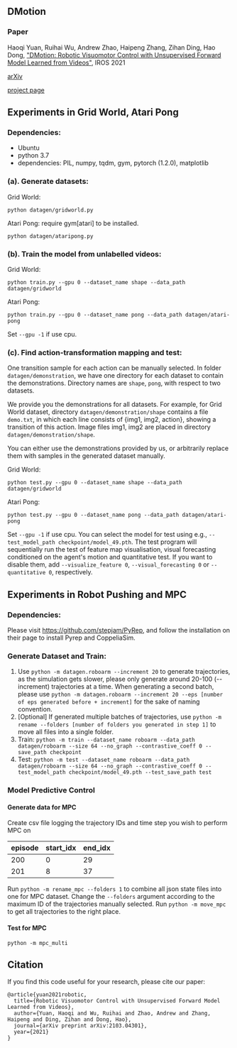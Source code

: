 ## DMotion
### Paper

Haoqi Yuan, Ruihai Wu, Andrew Zhao, Haipeng Zhang, Zihan Ding, Hao Dong, ["DMotion: Robotic Visuomotor Control with Unsupervised Forward Model Learned from Videos"](https://arxiv.org/abs/2103.04301), IROS 2021

[arXiv](https://arxiv.org/abs/2103.04301) 

[project page](https://hyperplane-lab.github.io/dmotion/)

## Experiments in Grid World, Atari Pong

### Dependencies:
- Ubuntu 
- python 3.7
- dependencies: PIL, numpy, tqdm, gym, pytorch (1.2.0), matplotlib


### (a). Generate datasets:
Grid World: 

`python datagen/gridworld.py`

Atari Pong:  require gym[atari] to be installed. 

`python datagen/ataripong.py `


### (b). Train the model from unlabelled videos:

Grid World: 

`python train.py --gpu 0 --dataset_name shape --data_path datagen/gridworld`

Atari Pong: 

`python train.py --gpu 0 --dataset_name pong --data_path datagen/atari-pong`

Set `--gpu -1` if use cpu. 

### (c). Find action-transformation mapping and test:
One transition sample for each action can be manually selected. In folder `datagen/demonstration`, 
we have one directory for each dataset to contain the demonstrations. Directory names are `shape`, `pong`, with respect to two datasets.

We provide you the demonstrations for all datasets. For example, for Grid World dataset, directory `datagen/demonstration/shape` contains a file `demo.txt`, in which each line consists of {img1, img2, action}, showing a transition of this action. Image files img1, img2 are placed in directory `datagen/demonstration/shape`. 

 You can either use the demonstrations provided by us, or arbitrarily replace them with samples in the generated dataset manually. 


Grid World: 

`python test.py --gpu 0 --dataset_name shape --data_path datagen/gridworld`

Atari Pong: 

`python test.py --gpu 0 --dataset_name pong --data_path datagen/atari-pong`

Set `--gpu -1` if use cpu. You can select the model for test using e.g., `--test_model_path checkpoint/model_49.pth`. 
The test program will sequentially run the test of feature map visualisation, visual forecasting conditioned on the agent's motion and quantitative test. If you want to disable them, add `--visualize_feature 0`, `--visual_forecasting 0` or `--quantitative 0`, respectively.


## Experiments in Robot Pushing and MPC

### Dependencies:

Please visit https://github.com/stepjam/PyRep, and follow the installation on their page to install Pyrep and CoppeliaSim.

### Generate Dataset and Train:

1. Use `python -m datagen.roboarm --increment 20` to generate trajectories, as the simulation gets slower, please only generate around 20-100 (--increment) trajectories at a time. When generating a second batch, please use `python -m datagen.roboarm --increment 20 --eps [number of eps generated before + increment]` for the sake of naming convention.
2. [Optional] If generated multiple batches of trajectories, use `python -m rename --folders [number of folders you generated in step 1]` to move all files into a single folder.
3. Train: `python -m train --dataset_name roboarm --data_path datagen/roboarm --size 64 --no_graph --contrastive_coeff 0 --save_path checkpoint`
4. Test: `python -m test --dataset_name roboarm --data_path datagen/roboarm --size 64 --no_graph --contrastive_coeff 0 --test_model_path checkpoint/model_49.pth --test_save_path test`

### Model Predictive Control

#### Generate data for MPC

Create csv file logging the trajectory IDs and time step you wish to perform MPC on  


   | episode | start_idx | end_idx |
   | ------- | --------- | ------- |
   | 200     | 0         | 29      |
   | 201     | 8         | 37      |

Run `python -m rename_mpc --folders 1` to combine all json state files into one for MPC dataset. Change the `--folders` argument according to the maximum ID of the trajectories manually selected. Run `python -m move_mpc` to get all trajectories to the right place.

#### Test for MPC

 `python -m mpc_multi`
 
 
## Citation

If you find this code useful for your research, please cite our paper:

```
@article{yuan2021robotic,
  title={Robotic Visuomotor Control with Unsupervised Forward Model Learned from Videos},
  author={Yuan, Haoqi and Wu, Ruihai and Zhao, Andrew and Zhang, Haipeng and Ding, Zihan and Dong, Hao},
  journal={arXiv preprint arXiv:2103.04301},
  year={2021}
}
```